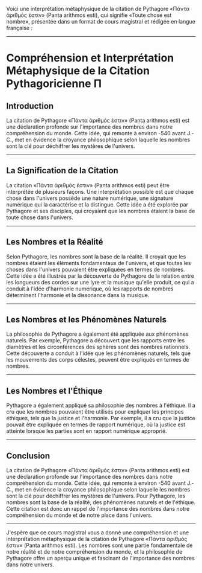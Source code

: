 Voici une interprétation métaphysique de la citation de Pythagore «Πάντα ἀριθμός ἐστιν» (Panta arithmos esti), qui signifie «Toute chose est nombre», présentée dans un format de cours magistral et rédigée en langue française :

---

# Compréhension et Interprétation Métaphysique de la Citation Pythagoricienne &Pi;

## Introduction

La citation de Pythagore «Πάντα ἀριθμός ἐστιν» (Panta arithmos esti) est une déclaration profonde sur l'importance des nombres dans notre compréhension du monde. Cette idée, qui remonte à environ -540 avant J.-C., met en évidence la croyance philosophique selon laquelle les nombres sont la clé pour déchiffrer les mystères de l'univers.

---

## La Signification de la Citation

La citation «Πάντα ἀριθμός ἐστιν» (Panta arithmos esti) peut être interprétée de plusieurs façons. Une interprétation possible est que chaque chose dans l'univers possède une nature numérique, une signature numérique qui la caractérise et la distingue. Cette idée a été explorée par Pythagore et ses disciples, qui croyaient que les nombres étaient la base de toute chose dans l'univers.

---

## Les Nombres et la Réalité

Selon Pythagore, les nombres sont la base de la réalité. Il croyait que les nombres étaient les éléments fondamentaux de l'univers, et que toutes les choses dans l'univers pouvaient être expliquées en termes de nombres. Cette idée a été illustrée par la découverte de Pythagore de la relation entre les longueurs des cordes sur une lyre et la musique qu'elle produit, ce qui a conduit à l'idée d'harmonie numérique, où les rapports de nombres déterminent l'harmonie et la dissonance dans la musique.

---

## Les Nombres et les Phénomènes Naturels

La philosophie de Pythagore a également été appliquée aux phénomènes naturels. Par exemple, Pythagore a découvert que les rapports entre les diamètres et les circonférences des sphères sont des nombres rationnels. Cette découverte a conduit à l'idée que les phénomènes naturels, tels que les mouvements des corps célestes, peuvent être expliqués en termes de nombres.

---

## Les Nombres et l'Éthique

Pythagore a également appliqué sa philosophie des nombres à l'éthique. Il a cru que les nombres pouvaient être utilisés pour expliquer les principes éthiques, tels que la justice et l'harmonie. Par exemple, il a cru que la justice pouvait être expliquée en termes de rapport numérique, où la justice est atteinte lorsque les parties sont en rapport numérique approprié.

---

## Conclusion

La citation de Pythagore «Πάντα ἀριθμός ἐστιν» (Panta arithmos esti) est une déclaration profonde sur l'importance des nombres dans notre compréhension du monde. Cette idée, qui remonte à environ -540 avant J.-C., met en évidence la croyance philosophique selon laquelle les nombres sont la clé pour déchiffrer les mystères de l'univers. Pour Pythagore, les nombres sont la base de la réalité, des phénomènes naturels et de l'éthique. Cette citation est donc un rappel de l'importance des nombres dans notre compréhension du monde et de notre place dans l'univers.

---

J'espère que ce cours magistral vous a donné une compréhension et une interprétation métaphysique de la citation de Pythagore «Πάντα ἀριθμός ἐστιν» (Panta arithmos esti). Les nombres sont une partie fondamentale de notre réalité et de notre compréhension du monde, et la philosophie de Pythagore offre un aperçu unique et fascinant de l'importance des nombres dans notre univers.